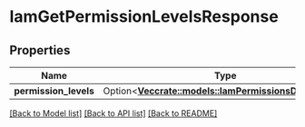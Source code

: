 # IamGetPermissionLevelsResponse

## Properties

Name | Type | Description | Notes
------------ | ------------- | ------------- | -------------
**permission_levels** | Option<[**Vec<crate::models::IamPermissionsDescription>**](IamPermissionsDescription.md)> |  | [optional]

[[Back to Model list]](../README.md#documentation-for-models) [[Back to API list]](../README.md#documentation-for-api-endpoints) [[Back to README]](../README.md)



